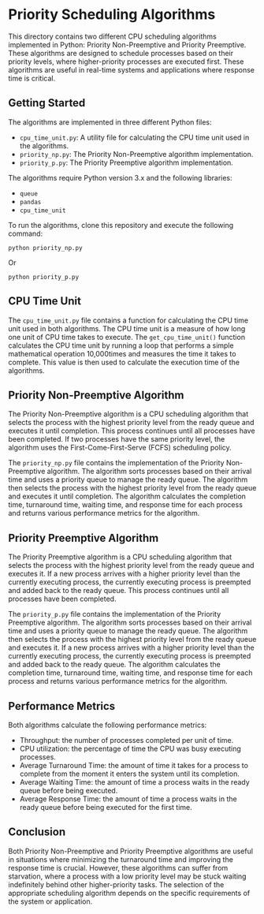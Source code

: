 # Priority Scheduling Algorithms

This directory contains two different CPU scheduling algorithms implemented in Python: Priority Non-Preemptive and
Priority Preemptive. These algorithms are designed to schedule processes based on their priority levels, where
higher-priority processes are executed first. These algorithms are useful in real-time systems and applications where
response time is critical.

## Getting Started

The algorithms are implemented in three different Python files:

* `cpu_time_unit.py`: A utility file for calculating the CPU time unit used in the algorithms.
* `priority_np.py`: The Priority Non-Preemptive algorithm implementation.
* `priority_p.py`: The Priority Preemptive algorithm implementation.

The algorithms require Python version 3.x and the following libraries:

* `queue`
* `pandas`
* `cpu_time_unit`

To run the algorithms, clone this repository and execute the following command:

```
python priority_np.py
```

Or

```
python priority_p.py
```

## CPU Time Unit

The `cpu_time_unit.py` file contains a function for calculating the CPU time unit used in both algorithms. The CPU time
unit is a measure of how long one unit of CPU time takes to execute. The `get_cpu_time_unit()` function calculates the
CPU time unit by running a loop that performs a simple mathematical operation 10,000times and measures the time it takes
to complete. This value is then used to calculate the execution time of the algorithms.

## Priority Non-Preemptive Algorithm

The Priority Non-Preemptive algorithm is a CPU scheduling algorithm that selects the process with the highest priority
level from the ready queue and executes it until completion. This process continues until all processes have been
completed. If two processes have the same priority level, the algorithm uses the First-Come-First-Serve (FCFS)
scheduling policy.

The `priority_np.py` file contains the implementation of the Priority Non-Preemptive algorithm. The algorithm sorts
processes based on their arrival time and uses a priority queue to manage the ready queue. The algorithm then selects
the process with the highest priority level from the ready queue and executes it until completion. The algorithm
calculates the completion time, turnaround time, waiting time, and response time for each process and returns various
performance metrics for the algorithm.

## Priority Preemptive Algorithm

The Priority Preemptive algorithm is a CPU scheduling algorithm that selects the process with the highest priority level
from the ready queue and executes it. If a new process arrives with a higher priority level than the currently executing
process, the currently executing process is preempted and added back to the ready queue. This process continues until
all processes have been completed.

The `priority_p.py` file contains the implementation of the Priority Preemptive algorithm. The algorithm sorts processes
based on their arrival time and uses a priority queue to manage the ready queue. The algorithm then selects the process
with the highest priority level from the ready queue and executes it. If a new process arrives with a higher priority
level than the currently executing process, the currently executing process is preempted and added back to the ready
queue. The algorithm calculates the completion time, turnaround time, waiting time, and response time for each process
and returns various performance metrics for the algorithm.

## Performance Metrics

Both algorithms calculate the following performance metrics:

* Throughput: the number of processes completed per unit of time.
* CPU utilization: the percentage of time the CPU was busy executing processes.
* Average Turnaround Time: the amount of time it takes for a process to complete from the moment it enters the system
  until its completion.
* Average Waiting Time: the amount of time a process waits in the ready queue before being executed.
* Average Response Time: the amount of time a process waits in the ready queue before being executed for the first time.

## Conclusion

Both Priority Non-Preemptive and Priority Preemptive algorithms are useful in situations where minimizing the turnaround
time and improving the response time is crucial. However, these algorithms can suffer from starvation, where a process
with a low priority level may be stuck waiting indefinitely behind other higher-priority tasks. The selection of the
appropriate scheduling algorithm depends on the specific requirements of the system or application.